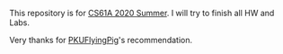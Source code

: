 This repository is for [CS61A 2020 Summer](https://inst.eecs.berkeley.edu/~cs61a/su20/).
I will try to finish all HW and Labs.

Very thanks for [PKUFlyingPig](https://github.com/PKUFlyingPig)'s recommendation.

